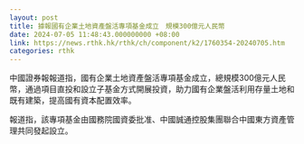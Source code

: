 ```yaml
---
layout: post
title: 據報國有企業土地資產盤活專項基金成立　規模300億元人民幣
date: 2024-07-05 11:48:43.000000000 +08:00
link: https://news.rthk.hk/rthk/ch/component/k2/1760354-20240705.htm
categories: rthk
---
```


中國證券報報道指，國有企業土地資產盤活專項基金成立，總規模300億元人民幣，通過項目直投和設立子基金方式開展投資，助力國有企業盤活利用存量土地和既有建築，提高國有資本配置效率。

報道指，該專項基金由國務院國資委批准、中國誠通控股集團聯合中國東方資產管理共同發起設立。
